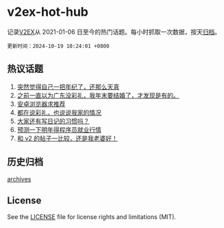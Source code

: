# v2ex-hot-hub

 记录[V2EX](https://www.v2ex.com/)从 2021-01-06 日至今的热门话题。每小时抓取一次数据，按天[归档](archives)。

`更新时间：2024-10-19 10:24:01 +0800`

## 热议话题

1. [突然觉得自己一把年纪了，还那么天真](https://www.v2ex.com/t/1081477)
1. [之前一直以为广东没彩礼，我年末要结婚了，才发现是有的。](https://www.v2ex.com/t/1081424)
1. [安卓浏览器求推荐](https://www.v2ex.com/t/1081415)
1. [都在说彩礼，也说说我家的情况](https://www.v2ex.com/t/1081528)
1. [大家还有写日记的习惯吗？](https://www.v2ex.com/t/1081404)
1. [预测一下明年得程序员就业行情](https://www.v2ex.com/t/1081423)
1. [和 v2 的帖子一比较，还是我老婆好！](https://www.v2ex.com/t/1081538)

## 历史归档

[archives](archives)

## License

See the [LICENSE](LICENSE) file for license rights and limitations (MIT).
